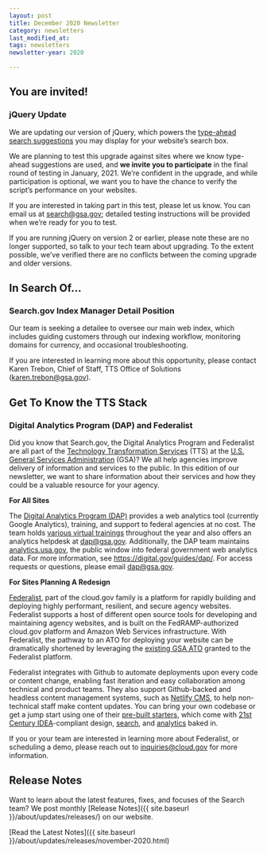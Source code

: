 ```yaml
---
layout: post
title: December 2020 Newsletter
category: newsletters
last_modified_at: 
tags: newsletters
newsletter-year: 2020

---
```


## You are invited!

### jQuery Update

We are updating our version of jQuery, which powers the <a href="https://search.gov/manual/typeahead-api.html">type-ahead search suggestions</a> you may display for your website’s search box.

We are planning to test this upgrade against sites where we know type-ahead suggestions are used, and **we invite you to participate** in the final round of testing in January, 2021. We’re confident in the upgrade, and while participation is optional, we want you to have the chance to verify the script’s performance on your websites.

If you are interested in taking part in this test, please let us know. You can email us at search@gsa.gov; detailed testing instructions will be provided when we’re ready for you to test.

If you are running jQuery on version 2 or earlier, please note these are no longer supported, so talk to your tech team about upgrading. To the extent possible, we’ve verified there are no conflicts between the coming upgrade and older versions.

## In Search Of...

### Search.gov Index Manager Detail Position

Our team is seeking a detailee to oversee our main web index, which includes guiding customers through our indexing workflow, monitoring domains for currency, and occasional troubleshooting.

If you are interested in learning more about this opportunity, please contact Karen Trebon, Chief of Staff, TTS Office of Solutions (<a href="mailto:karen.trebon@gsa.gov">karen.trebon@gsa.gov</a>).

## Get To Know the TTS Stack

### Digital Analytics Program (DAP) and Federalist

Did you know that Search.gov, the Digital Analytics Program and Federalist are all part of the <a href="http://www.gsa.gov/tts">Technology Transformation Services</a> (TTS) at the <a href="https://www.gsa.gov/">U.S. General Services Administration</a> (GSA)? We all help agencies improve delivery of information and services to the public. In this edition of our newsletter, we want to share information about their services and how they could be a valuable resource for your agency.

**For All Sites**

The <a href="https://digital.gov/guides/dap/">Digital Analytics Program (DAP)</a> provides a web analytics tool (currently Google Analytics), training, and support to federal agencies at no cost. The team holds <a href="https://www.youtube.com/playlist?list=PLd9b-GuOJ3nEz1NYl66orgVZIu17laKba">various virtual trainings</a> throughout the year and also offers an analytics helpdesk at <a href="mailto:dap@gsa.gov">dap@gsa.gov</a>. Additionally, the DAP team maintains <a href="http://analytics.usa.gov/">analytics.usa.gov</a>, the public window into federal government web analytics data. For more information, see <a href="https://digital.gov/guides/dap/">https://digital.gov/guides/dap/</a>. For access requests or questions, please email <a href="mailto:dap@gsa.gov" target="_blank">dap@gsa.gov</a>.

**For Sites Planning A Redesign**

<a href="https://federalist.18f.gov/">Federalist</a>, part of the cloud.gov family is a platform for rapidly building and deploying highly performant, resilient, and secure agency websites. Federalist supports a host of different open source tools for developing and maintaining agency websites, and is built on the FedRAMP-authorized cloud.gov platform and Amazon Web Services infrastructure. With Federalist, the pathway to an ATO for deploying your website can be dramatically shortened by leveraging the <a href="https://cloud.gov/assets/pages/documents/pages-compliance-memo.pdf">existing GSA ATO</a> granted to the Federalist platform.

Federalist integrates with Github to automate deployments upon every code or content change, enabling fast iteration and easy collaboration among technical and product teams. They also support Github-backed and headless content management systems, such as <a href="https://www.netlifycms.org/">Netlify CMS</a>, to help non-technical staff make content updates. You can bring your own codebase or get a jump start using one of their <a href="https://federalist.18f.gov/documentation/templates/">pre-built starters</a>, which come with <a href="https://digital.gov/resources/21st-century-integrated-digital-experience-act/">21st Century IDEA</a>-compliant design, <a href="https://search.gov/">search</a>, and <a href="https://digital.gov/guides/dap/">analytics</a> baked in.

If you or your team are interested in learning more about Federalist, or scheduling a demo, please reach out to <a href="mailto:inquiries@cloud.gov">inquiries@cloud.gov</a> for more information.

## Release Notes

Want to learn about the latest features, fixes, and focuses of the Search team? We post monthly [Release Notes]({{ site.baseurl }}/about/updates/releases/) on our website.

[Read the Latest Notes]({{ site.baseurl }}/about/updates/releases/november-2020.html)